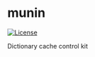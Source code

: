 # munin

[![License](https://img.shields.io/badge/license-Apache%202-4EB1BA.svg)](https://www.apache.org/licenses/LICENSE-2.0.html)

Dictionary cache control kit
